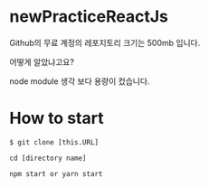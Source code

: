 # newPracticeReactJs
Github의 무료 계정의 레포지토리 크기는 500mb 입니다.

어떻게 알았냐고요?

node module 생각 보다 용량이 컸습니다.


# How to start
```$ git clone [this.URL]```

```cd [directory name]```

```npm start or yarn start```
